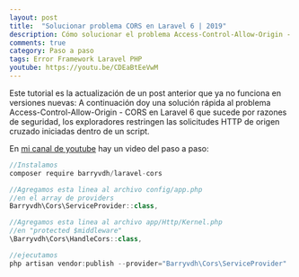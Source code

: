 ```yaml
---
layout: post
title:  "Solucionar problema CORS en Laravel 6 | 2019"
description: Cómo solucionar el problema Access-Control-Allow-Origin - CORS en Laravel 6
comments: true
category: Paso a paso
tags: Error Framework Laravel PHP
youtube: https://youtu.be/CDEaBtEeVwM
---
```

Este tutorial es la actualización de un post anterior que ya no funciona en versiones nuevas:
A continuación doy una solución rápida al problema Access-Control-Allow-Origin - CORS en Laravel 6 que sucede por razones de seguridad, los exploradores restringen las solicitudes HTTP de origen cruzado iniciadas dentro de un script.

En <a target="_blank" href="{{ page.youtube }}">mi canal de youtube</a> hay un video del paso a paso:

```csharp
//Instalamos
composer require barryvdh/laravel-cors

//Agregamos esta linea al archivo config/app.php
//en el array de providers
Barryvdh\Cors\ServiceProvider::class,

//Agregamos esta linea al archivo app/Http/Kernel.php
//en "protected $middleware"
\Barryvdh\Cors\HandleCors::class,

//ejecutamos
php artisan vendor:publish --provider="Barryvdh\Cors\ServiceProvider"
```
